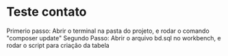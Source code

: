 # Teste contato

Primerio passo: Abrir o terminal na pasta do projeto, e rodar o comando "composer update"
Segundo Passo: Abrir o arquivo bd.sql no workbench, e rodar o script para criação da tabela

